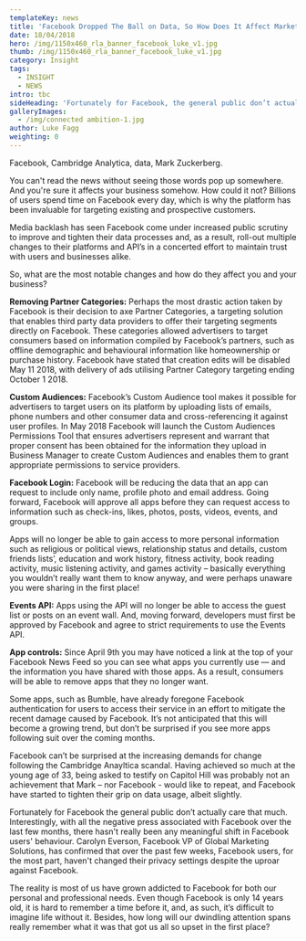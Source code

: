 ```yaml
---
templateKey: news
title: 'Facebook Dropped The Ball on Data, So How Does It Affect Marketers?'
date: 18/04/2018
hero: /img/1150x460_rla_banner_facebook_luke_v1.jpg
thumb: /img/1150x460_rla_banner_facebook_luke_v1.jpg
category: Insight
tags:
  - INSIGHT
  - NEWS
intro: tbc
sideHeading: 'Fortunately for Facebook, the general public don’t actually care that much. '
galleryImages:
  - /img/connected ambition-1.jpg
author: Luke Fagg
weighting: 0
---
```


Facebook, Cambridge Analytica, data, Mark Zuckerberg.

You can't read the news without seeing those words pop up somewhere. And you're sure it affects your business somehow. How could it not? Billions of users spend time on Facebook every day, which is why the platform has been invaluable for targeting existing and prospective customers.

Media backlash has seen Facebook come under increased public scrutiny to improve and tighten their data processes and, as a result, roll-out multiple changes to their platforms and API’s in a concerted effort to maintain trust with users and businesses alike.

So, what are the most notable changes and how do they affect you and your business?

**Removing Partner Categories:** Perhaps the most drastic action taken by Facebook is their decision to axe Partner Categories, a targeting solution that enables third party data providers to offer their targeting segments directly on Facebook. These categories allowed advertisers to target consumers based on information compiled by Facebook’s partners, such as offline demographic and behavioural information like homeownership or purchase history. Facebook have stated that creation edits will be disabled May 11 2018, with delivery of ads utilising Partner Category targeting ending October 1 2018.

**Custom Audiences:** Facebook’s Custom Audience tool makes it possible for advertisers to target users on its platform by uploading lists of emails, phone numbers and other consumer data and cross-referencing it against user profiles. In May 2018 Facebook will launch the Custom Audiences Permissions Tool that ensures advertisers represent and warrant that proper consent has been obtained for the information they upload in Business Manager to create Custom Audiences and enables them to grant appropriate permissions to service providers.

**Facebook Login:** Facebook will be reducing the data that an app can request to include only name, profile photo and email address. Going forward, Facebook will approve all apps before they can request access to information such as check-ins, likes, photos, posts, videos, events, and groups.

Apps will no longer be able to gain access to more personal information such as religious or political views, relationship status and details, custom friends lists’, education and work history, fitness activity, book reading activity, music listening activity, and games activity – basically everything you wouldn’t really want them to know anyway, and were perhaps unaware you were sharing in the first place!

**Events API:** Apps using the API will no longer be able to access the guest list or posts on an event wall. And, moving forward, developers must first be approved by Facebook and agree to strict requirements to use the Events API.

**App controls:** Since April 9th you may have noticed a link at the top of your Facebook News Feed so you can see what apps you currently use — and the information you have shared with those apps. As a result, consumers will be able to remove apps that they no longer want.

Some apps, such as Bumble, have already foregone Facebook authentication for users to access their service in an effort to mitigate the recent damage caused by Facebook. It’s not anticipated that this will become a growing trend, but don’t be surprised if you see more apps following suit over the coming months.

Facebook can’t be surprised at the increasing demands for change following the Cambridge Anayltica scandal. Having achieved so much at the young age of 33, being asked to testify on Capitol Hill was probably not an achievement that Mark – nor Facebook - would like to repeat, and Facebook have started to tighten their grip on data usage, albeit slightly.

Fortunately for Facebook the general public don’t actually care that much. Interestingly, with all the negative press associated with Facebook over the last few months, there hasn't really been any meaningful shift in Facebook users' behaviour. Carolyn Everson, Facebook VP of Global Marketing Solutions, has confirmed that over the past few weeks, Facebook users, for the most part, haven't changed their privacy settings despite the uproar against Facebook.

The reality is most of us have grown addicted to Facebook for both our personal and professional needs. Even though Facebook is only 14 years old, it is hard to remember a time before it, and, as such, it’s difficult to imagine life without it. Besides, how long will our dwindling attention spans really remember what it was that got us all so upset in the first place?
